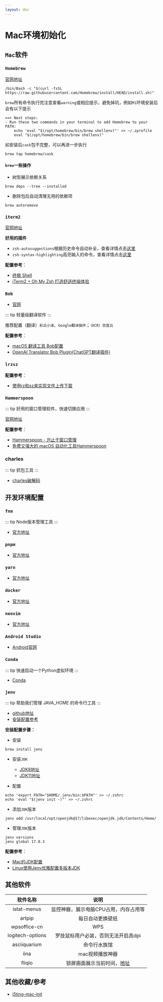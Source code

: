 ```yaml
---
layout: doc
---
```


# Mac环境初始化

## `Mac`软件
### `Homebrew`

[官网地址](https://brew.sh/)

```shell
/bin/Bash -c "$(curl -fsSL https://raw.githubusercontent.com/Homebrew/install/HEAD/install.sh)"
```
`brew`所有命令执行完注意查看`warning`或相应提示，避免掉坑，例如`M1`环境安装后会有以下提示

```shell
==> Next steps:
- Run these two commands in your terminal to add Homebrew to your PATH:
    echo 'eval "$(/opt/homebrew/bin/brew shellenv)"' >> ~/.zprofile
    eval "$(/opt/homebrew/bin/brew shellenv)"
```
如安装后`cask`包不完整，可以再进一步执行

```shell
brew tap homebrew/cask
```

#### `brew`一些操作

- 树型展示依赖关系
```shell
brew deps --tree --installed
```
- 删除包后自动清理无用的依赖项
```shell
brew autoremove
```

### `iterm2`

[官网地址](https://iterm2.com/)

**好用的插件**
- `zsh-autosuggestions`根据历史命令自动补全，查看详情点击[这里](https://github.com/zsh-users/zsh-autosuggestions/blob/master/INSTALL.md)
- `zsh-syntax-highlighting`高亮输入的命令，查看详情点击[这里](https://github.com/zsh-users/zsh-syntax-highlighting/blob/master/INSTALL.md)

**配置参考**：
- [终极 Shell](https://macshuo.com/?p=676)
- [iTerm2 + Oh My Zsh 打造舒适终端体验](https://segmentfault.com/a/1190000014992947)

### `Bob`

- [官网](https://bobtranslate.com/)

::: tip
轻量级翻译软件
:::

推荐配置（翻译）`彩云小译`、`Google翻译插件`；`（OCR）百度云`

**配置参考**：

- [macOS 翻译工具 Bob配置](https://sspai.com/post/62721)
- [OpenAI Translator Bob Plugin(ChatGPT翻译插件)](https://github.com/yetone/bob-plugin-openai-translator)

### `lrzsz`
**配置参考**：

- [使用rz和sz来实现文件上传下载](https://segmentfault.com/a/1190000012166969)

### `Hammerspoon`
::: tip
好用的窗口管理软件，快速切换应用
:::

[官网地址](https://www.hammerspoon.org/)

**配置参考**：
- [Hammerspoon - 岂止于窗口管理](https://zhuanlan.zhihu.com/p/72499152)
- [免费又强大的 macOS 自动化工具Hammerspoon](https://sspai.com/post/53992)

### charles

::: tip
抓包工具
:::

- [charles破解码](https://www.zzzmode.com/mytools/charles/)


## 开发环境配置

### `fnm`
::: tip
Node版本管理工具
:::

- [官方地址](https://github.com/Schniz/fnm)

### `pnpm`

- [官方地址](https://pnpm.io/)

### `yarn`

- [官方地址](https://yarnpkg.com/)

### `docker`

- [官方地址](https://www.docker.com/)

### `neovim`

- [官方地址](https://neovim.io/)

### `Android Studio`

- [Android官网](https://developer.android.com/?hl=zh-cn)


### `Conda`
::: tip
快速启动一个Python虚拟环境
:::
- [Conda](https://docs.conda.io/en/latest/)

### `jenv`

::: tip
帮助我们管理 JAVA_HOME 的命令行工具
:::
- [github地址](https://github.com/jenv/jenv)
- [安装配置参考](https://tobebetterjavaer.com/overview/jdk-install-config.html#macos-%E7%94%A8%E6%88%B7)

**安装配置步骤：**
- 安装
```shell
brew install jenv
```

- 安装`JDK`
  - [JDK8地址](https://www.oracle.com/java/technologies/downloads/#java8)
  - [JDK11地址](https://www.oracle.com/java/technologies/downloads/#java11)

- 配置
```shell
echo 'export PATH="$HOME/.jenv/bin:$PATH"' >> ~/.zshrc
echo 'eval "$(jenv init -)"' >> ~/.zshrc
```
- 添加`JDK`版本
```shell
jenv add /usr/local/opt/openjdk@17/libexec/openjdk.jdk/Contents/Home/
```
- 管理`JDK`版本
```shell
jenv versions
jenv global 17.0.3
```

**配置参考**：

- [Mac的JDK配置](https://cloud.tencent.com/developer/article/1782923)
- [Linux使用Jenv优雅配置多版本JDK](https://juejin.cn/post/7060142839694852127#heading-10)

## 其他软件

|软件名称|说明|
|:-:|:-:|
|istat-menus|监控神器，展示电脑CPU占用，内存占用等|
|artpip|每日自动更换壁纸|
|wpsoffice-cn|WPS|
|logitech-options|罗技鼠标用户必装，否则无法开启高dpi|
|asciiquarium|命令行水族馆|
|iina|mac视频播放神器|
|fliqlo|锁屏画面展示当前时间，[地址](https://fliqlo.com/)|

## 其他收藏/参考

- [i5ting-mac-init](https://github.com/i5ting/i5ting-mac-init)


